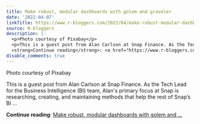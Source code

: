 ```yaml
---
title: Make robust, modular dashboards with golem and graveler
date: '2022-04-07'
linkTitle: https://www.r-bloggers.com/2022/04/make-robust-modular-dashboards-with-golem-and-graveler/
source: R-bloggers
description: |-
  <p>Photo courtesy of Pixabay</p>
  <p>This is a guest post from Alan Carlson at Snap Finance. As the Tech Lead for the Business Intelligence (BI) team, Alan's primary focus at Snap is researching, creating, and maintaining methods that help the rest of Snap’s BI ...</p>
  <strong>Continue reading</strong>: <a href="https://www.r-bloggers.com/2022/04/make-robust-modular-dashboards-with-golem-and-graveler/">Make robust, modular dashboards with golem and ...
disable_comments: true
---
```

<p>Photo courtesy of Pixabay</p>
<p>This is a guest post from Alan Carlson at Snap Finance. As the Tech Lead for the Business Intelligence (BI) team, Alan's primary focus at Snap is researching, creating, and maintaining methods that help the rest of Snap’s BI ...</p>
<strong>Continue reading</strong>: <a href="https://www.r-bloggers.com/2022/04/make-robust-modular-dashboards-with-golem-and-graveler/">Make robust, modular dashboards with golem and ...
